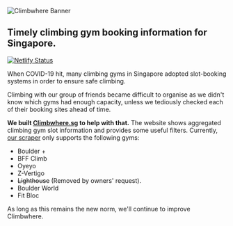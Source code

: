 ![Climbwhere Banner](https://res.cloudinary.com/da3pyp8ki/image/upload/v1619344303/climbwhere_sg_banner.png)


## Timely climbing gym booking information for Singapore. 
[![Netlify Status](https://api.netlify.com/api/v1/badges/f24978be-65f1-41ef-9743-0691952d8a68/deploy-status)](https://app.netlify.com/sites/elastic-franklin-9a8023/deploys)


When COVID-19 hit, many climbing gyms in Singapore adopted slot-booking systems in order to ensure safe climbing.

Climbing with our group of friends became difficult to organise as we didn't know which gyms had enough capacity, unless we tediously checked each of their booking sites ahead of time.

**We built [Climbwhere.sg](https://climbwhere.sg) to help with that.** The website shows aggregated climbing gym slot information and provides some useful filters. Currently, [our scraper](https://github.com/triomic/pocket) only supports the following gyms:

* Boulder +
* BFF Climb
* Oyeyo
* Z-Vertigo
* ~~Lighthouse~~ (Removed by owners' request).
* Boulder World
* Fit Bloc

As long as this remains the new norm, we'll continue to improve Climbwhere.
